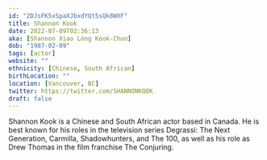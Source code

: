 ```yaml
---
id: "2DJsFK5xSpaXJbxdYQt5sQk8WXF"
title: Shannon Kook
date: 2022-07-09T02:36:13
aka: [Shannon Xiao Lóng Kook-Chun]
dob: "1987-02-09"
tags: [actor]
website: ""
ethnicity: [Chinese, South African]
birthLocation: ""
location: [Vancouver, BC]
twitter: https://twitter.com/SHANNONKOOK
draft: false
---
```


Shannon Kook is a Chinese and South African actor based in Canada. He is best
known for his roles in the television series Degrassi: The Next Generation,
Carmilla, Shadowhunters, and The 100, as well as his role as Drew Thomas in the
film franchise The Conjuring.
